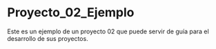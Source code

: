 # Proyecto_02_Ejemplo
Este es un ejemplo de un proyecto 02 que puede servir de guía para el desarrollo de sus proyectos. 
